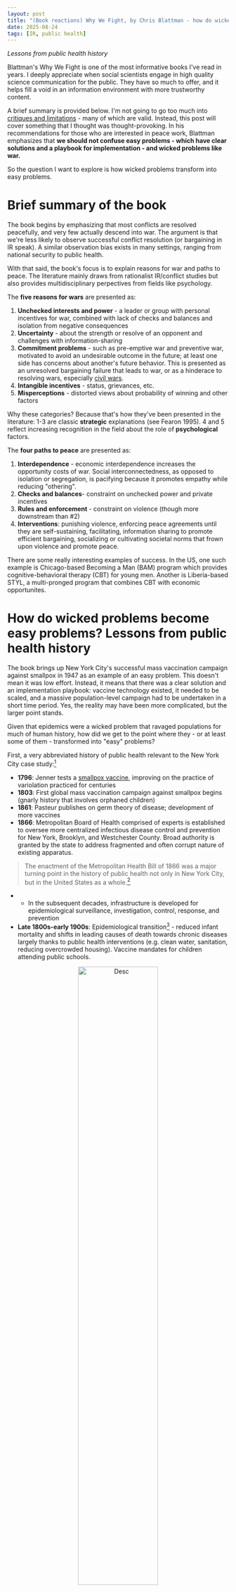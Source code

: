```yaml
---
layout: post
title: "(Book reactions) Why We Fight, by Chris Blattman - how do wicked problems become easy problems?"
date: 2025-08-24
tags: [IR, public health]
---
```


*Lessons from public health history*

Blattman's Why We Fight is one of the most informative books I've read in years. 
I deeply appreciate when social scientists engage in high quality science communication for the public. They have so much to offer, and it helps fill a void in an information environment with more trustworthy content.

A brief summary is provided below. I'm not going to go too much into [critiques and limitations](https://www.foreignaffairs.com/reviews/review-essay/2022-04-19/what-war-still-good) - many of which are valid. 
Instead, this post will cover something that I thought was thought-provoking. 
In his recommendations for those who are interested in peace work, Blattman emphasizes that **we should not confuse easy problems - 
which have clear solutions and a playbook for implementation - and wicked problems like war.**

So the question I want to explore is how wicked problems transform into easy problems.

# Brief summary of the book 

The book begins by emphasizing that most conflicts are resolved peacefully, and very few actually descend into war. 
The argument is that we're less likely to observe successful conflict resolution (or bargaining in IR speak). 
A similar observation bias exists in many settings, ranging from national security to public health.

With that said, the book's focus is to explain reasons for war and paths to peace. 
The literature mainly draws from rationalist IR/conflict studies but also provides multidisciplinary perpectives from fields like psychology.

The **five reasons for wars** are presented as:
1. **Unchecked interests and power** - a leader or group with personal incentives for war, combined with lack of checks and balances and isolation from negative consequences
2. **Uncertainty** - about the strength or resolve of an opponent and challenges with information-sharing
3. **Commitment problems** - such as pre-emptive war and preventive war, motivated to avoid an undesirable outcome in the future; at least one side has concerns about another's future behavior. This is presented as an unresolved bargaining failure that leads to war, or as a hinderace to resolving wars, especially [civil wars](https://www.researchgate.net/publication/2533194_Why_do_Some_Civil_Wars_Last_so_Much_Longer_than_Others). 
5. **Intangible incentives** - status, grievances, etc.
6. **Misperceptions** - distorted views about probability of winning and other factors

Why these categories? Because that's how they've been presented in the literature: 
1-3 are classic **strategic** explanations (see Fearon 1995). 
4 and 5 reflect increasing recognition in the field about the role of **psychological** factors. 

The **four paths to peace** are presented as:

1. **Interdependence** - economic interdependence increases the opportunity costs of war. Social interconnectedness, as opposed to isolation or segregation, is pacifying because it promotes empathy while reducing "othering".
2. **Checks and balances**- constraint on unchecked power and private incentives
3. **Rules and enforcement** - constraint on violence (though more downstream than #2)
4. **Interventions**: punishing violence, enforcing peace agreements until they are self-sustaining, facilitating, information sharing to promote efficient bargaining, socializing or cultivating societal norms that frown upon violence and promote peace.

There are some really interesting examples of success. In the US, one such example is Chicago-based Becoming a Man (BAM) program which provides cognitive-behavioral therapy (CBT) for young men. Another is Liberia-based STYL, a multi-pronged program that combines CBT with economic opportunites.

# How do wicked problems become easy problems? Lessons from public health history

The book brings up New York City's successful mass vaccination campaign against smallpox in 1947 as an example of an easy problem. 
This doesn't mean it was low effort. 
Instead, it means that there was a clear solution and an implementation playbook: vaccine technology existed, it needed to be scaled, and a massive population-level campaign had to be undertaken in a short time period. 
Yes, the reality may have been more complicated, but the larger point stands. 

Given that epidemics were a wicked problem that ravaged populations for much of human history, how did we get to the point where they - or at least some of them - transformed into "easy" problems?

First, a very abbreviated history of public health relevant to the New York City case study:[^1]
* **1796**: Jenner tests a [smallpox vaccine](https://pmc.ncbi.nlm.nih.gov/articles/PMC1200696/), improving on the practice of variolation practiced for centuries
* **1803**: First global mass vaccination campaign against smallpox begins (gnarly history that involves orphaned children)
* **1861**: Pasteur publishes on germ theory of disease; development of more vaccines
* **1866**: Metropolitan Board of Health comprised of experts is established to oversee more centralized infectious disease control and prevention for New York, Brooklyn, and Westchester County. Broad authority is granted by the state to address fragmented and often corrupt nature of existing apparatus.
> The enactment of the Metropolitan Health Bill of 1866 was a major turning point in the history of public health not only in New York City, but in the United States as a whole.[^3]
* 	- In the subsequent decades, infrastructure is developed for epidemiological surveillance, investigation, control, response, and prevention
* **Late 1800s-early 1900s**: Epidemiological transition[^2] - reduced infant mortality and shifts in leading causes of death towards chronic diseases largely thanks to public health interventions  (e.g. clean water, sanitation, reducing overcrowded housing). Vaccine mandates for children attending public schools.

[^1]: For a less abbreviated history, [here's 700 pages](https://www.russellsage.org/publications/book/history-public-health-new-york-city-1866-1966) by John Duffy.
[^2]: Image source: https://www.nyc.gov/assets/doh/downloads/pdf/vs/2022sum.pdf
[^3]: AJPH, 1966: https://ajph.aphapublications.org/doi/pdf/10.2105/AJPH.56.5.699

<p align="center">
<img src="/assets/images/nyc-death-rate-vital-statistics-2022.png" alt="Desc" width="60%">
</p>

* **1940s** WWII and post-war, US government developed impressive procurement and scaling abilities; trust in government is fairly high

Some lessons from public health on transforming wicked problems into easy problems:
* **Outbreaks, like [war](https://pages.ucsd.edu/~egartzke/publications/gartzke_io_99.pdf), are hard to predict in advance, but there is often a window of time during which they can be contained**. 
* **Necessary conditions** included:
	* **Science and technology**: When the smallpox vaccine was first discovered, the mechanism of action was yet to be fully elucidated. It didn't stop it from being useful. However, understanding the causes, mechanisms, and safety may make it easier to build a strong case and have buy-in, both for public trust and in solving coordination problems.
	* **Procedures for outbreak detection, investigation, and response**. Public health is full of blueprints ([CDC's Field Manual](https://www.cdc.gov/field-epi-manual/php/about/index.html) wasn't published until 1990s, but [APHA's Control of Communicable Diseases](https://www.apha.org/publications/published-books/ccdm) has been produced since 1917). Blattman warns against blueprints as a one-size-fits-all approach, and that's sensible. But in public health they're developed for different circumstances like mode of transmission. For multi-national outbreaks, understanding cultural context is part of the playbook.
	* **Some degree of authority and independence** by the health department (risk communication, recommendations, leading to implement them)
	* **Other baseline conditions:** 
		* **Preventive** element: a degree of existing protection because some people were previously vaccinated. 
		* **State capacity**
		* **Public trust in government**
* **Sufficient conditions:** two things that made a critical difference in 1947 were: 
	1) Decisive action by the commissioner of health to launch a mass vaccination campaign
	2) Solving coordination problems *in a timely way* - government agencies and political institutions at different levels (city agencies, political institutions like city hall, federal government help with procurement and scaling). 

# (Attempt) at a causal diagram of war initiation & what it suggests for prevention

One of the things I struggled to understand was where the 5 causes fall in the causal chain. 
Below is my best guess based on the book, plus some things I added. Note that it's simplified and I'm not confident I got everything right (ChatGPT disagrees with me about commitment problems).

![War-causes-diagram](/assets/images/war-causes-diagram-attempt.png)
*Methods notes: this is based on an extremely simplified motivation framework from psychology. Not meant to be a directed acyclical graph (DAG)! Arrow-on-arrow illustrates an effect modifier, per Figure 2 of [Weinberg](https://pmc.ncbi.nlm.nih.gov/articles/PMC2235194/)
(i.e. vaccine is an effect modifer, in that it only has an effect on an outcome like severe disease when there's virus exposure).*
 
Necessary conditions for prevention:
* **Science:** The diagram suggests multiple intervention points to prevent war by addressing the 5 causes - and that's already actionable. However, the book also notes that the 5 causes don't represent a unifying framework. Intstead, the 5 causes represent the bargaining model (the closest we have to a unifying theory) plus psychological factors that have not been fully integrated.[^4]  Also, most of the protective factors (checks and balances, enforcement, interdependence) are downstream of motive, and the multi-level factors shape it. Only some interventions like CBT are upstream (it may have an effect at multiple points). So, it seems like there are opportunities for theoretical development.
* **Procedures for early detection ->  response**: Needs more development. Although the book critiques some approaches as misguided, it also highlights growing empirical evidence for what works.
* Some equivalent of a **global response authority** that can is empowered to lead the implementation of above procedures: Anarchy problem means we don't have that. The UN has peacekeeping and enforcement power, but among its design limitations is veto power by any of the 5 permanent Security Council members. Regional alliances like NATO, African Union / ECOWAS attempt this but aren't there (diagnosis, capacity, response).
*  **Other baseline conditions:**
	* **Prevention & protective elements:** 
		* **Checks and balances**: This constraint may be an equivalent of mass vaccination in public health - highly effective, but hinges on trust in and capacity of institutions and successfully solving coordination problems. As recent descent into authoritarianism in Hungary, Turkey, and the US shows, democratic institutions are not robust to hostile takeovers. This is a real issue, especially if these hostile takeovers are by individuals with personal traits like pathological narcissism, high risk tolerance, and dominance - linked to violence and war.
		* **Interdependence** - the world economy is pretty interconnected, with very few regime exceptions
		* Among the most effective upstream preventive factors discussed in the book is **cognitive behavioral therapy for men.** This is worth a lot of reflection. What the barriers to scaling are for what seem like life-changing programs? 
		* In the diagram, I also added **social-emotional learning (SEL)** as a possibility. It's not in the book, but since it tackles conflict resolution and emotional regulation early in educational settings, this seems like another potential condition for promoting peace and cooperation. 
	* **Public trust in institutions** - ?
	* **Capacity** - ?

Sufficient conditions for prevention:
* **Solving coordination problems** & timely, decisive action - Epic fail, or also somewhat of an observational bias problem?

[^4]: It's possible that the psychological factors are part of the expected benefits/payoffs of war calculation, at least partly. But the expected benefits are often treated as a given and receive less attention. 

# Takeaways: research and policy priorities

Almost every condition for war prevention seems insufficiently developed. This means there's need everywhere. However, some priorities stand out:
* **The most successful, evidence-based *upstream* interventions for peace target our minds, and our relationships with others.** 
* **Checks and balances are highly effective**, yet are particularly vulnerable to being eroded by those who are more likely to engage in violence. This presents opportunities for **upgrading or designing new generation of institutions and their interactions.**
* **Coordination problems** (and collective action?) - may be another Nobel-worthy question?






